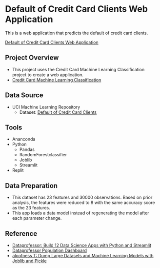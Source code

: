 # Default of Credit Card Clients Web Application
This is a web application that predicts the default of credit card clients.

[Default of Credit Card Clients Web Application](https://turbo-guacamole-gdvxswlcaaf48pasuqiiec.streamlit.app/)

## Project Overview
- This project uses the Credit Card Machine Learning Classification project to create a web application.
- [Credit Card Machine Learning Classification](https://github.com/Sarah269/glowing-dollop/tree/main/Credit%20Card%20Machine%20Learning)

## Data Source
- UCI Machine Learning Repository
  - Dataset:  [Default of Credit Card Clients](https://archive.ics.uci.edu/datasets?search=Default%20of%20Credit%20Card%20Clients)
 
## Tools
- Ananconda
- Python
  - Pandas
  - RandomForestclassifier
  - Joblib
  - Streamlit
- Replit
 
## Data Preparation
- This dataset has 23 features and 30000 observations.  Based on prior analysis, the features were reduced to 8 with the same accuracy score as the 23 features.
- This app loads a data model instead of regenerating the model after each parameter change.

## Reference
- [Dataprofessor: Build 12 Data Science Apps with Python and Streamlit](https://www.youtube.com/watch?v=JwSS70SZdyM)
- [Dataprofessor Population Dashboard](https://github.com/dataprofessor/population-dashboard/tree/master)
- [aloofness T: Dump Large Datasets and Machine Learning Models with Joblib and Pickle](https://aloofness54.medium.com/dump-large-datasets-and-machine-learning-models-with-joblib-and-pickle-9fb73970114a)

  
  
